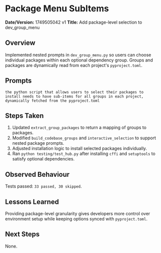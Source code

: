 # Package Menu SubItems

**Date/Version:** 1749505042 v1
**Title:** Add package-level selection to dev_group_menu

## Overview
Implemented nested prompts in `dev_group_menu.py` so users can choose individual packages within each optional dependency group. Groups and packages are dynamically read from each project's `pyproject.toml`.

## Prompts
```
the python script that allows users to select their packages to install needs to have sub-items for all groups in each project, dynamically fetched from the pyproject.toml
```

## Steps Taken
1. Updated `extract_group_packages` to return a mapping of groups to packages.
2. Modified `build_codebase_groups` and `interactive_selection` to support nested package prompts.
3. Adjusted installation logic to install selected packages individually.
4. Ran `python testing/test_hub.py` after installing `cffi` and `setuptools` to satisfy optional dependencies.

## Observed Behaviour
Tests passed: `33 passed, 30 skipped`.

## Lessons Learned
Providing package-level granularity gives developers more control over environment setup while keeping options synced with `pyproject.toml`.

## Next Steps
None.
